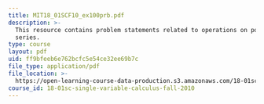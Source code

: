 ```yaml
---
title: MIT18_01SCF10_ex100prb.pdf
description: >-
  This resource contains problem statements related to operations on power
  series.
type: course
layout: pdf
uid: ff9bfeeb6e762bcfc5e54ce32ee69b7c
file_type: application/pdf
file_location: >-
  https://open-learning-course-data-production.s3.amazonaws.com/18-01sc-single-variable-calculus-fall-2010/ff9bfeeb6e762bcfc5e54ce32ee69b7c_MIT18_01SCF10_ex100prb.pdf
course_id: 18-01sc-single-variable-calculus-fall-2010
---
```

